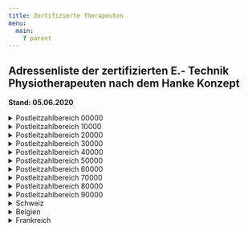 ```yaml
---
title: Zertifizierte Therapeuten
menu:
  main:
    ? parent
---
```

## Adressenliste der zertifizierten E.- Technik Physiotherapeuten nach dem Hanke Konzept

**Stand: 05.06.2020** 

<details><summary>Postleitzahlbereich 00000</summary>

* Kerstin Lunze Praxis für Physiotherapie Gerichtstraße 5 01069 Dresden
* Konstanze Fleischer Praxis für Physiotherapie Emil- Üeberall-Str. 14  01159 Dresden
* Heike Simoneit Schillerstr. 38 01454 Radeberg
* Ina Vollborth Praxis für Physiotherapie Herbstsonne Somsdorferstr. 1a  01705 Freital
* Antje Hälbig Klinik Bavaria An der Wolfsschlucht 1-2 01731 Kreischa
* Petra Kuhn Praxis für Physiotherapie Welke-Kirsten u. Schmidt 01900 Großröhrsdorf
* Anette Klausch Ströbitzer Haupstr.14 03046 Cottbus
* Nicole Rödel Am Hirtenhaus 6 04159 Leipzig
* Antje Otto Harnackstr. 7 04317 Leipzig
* Ines Rothe Hohlbeinstr. 75 04429 Leipzig
* Gundula Striedinger Praxis für Physiotherapie Ringstraße 8 04668 Dürrweitzschen
* Kerstin Girbig Praxis für Physiotherapie Döbelner Straße 9-11 04746 Hartha
* Nicole Plock VITALIS Kylische Str. 31 06526 Sangerhausen
* Manja Schmidt VITALIS Kylische Str. 31 06526 Sangerhausen
* Uwe Müller Median Klinik Am Kießling 1 07356 Lobenstein
* Birgit Herzog Praxis für Physiotherapie Plauensche Straße 73 07545 Gera
* Karin Schnee Praxis für Physiotherapie Plauensche Straße 73 07545 Gera
* Jana Burghardt Moritz-Klinik Hermann-Sachse-Straße 46 07639 Bad Klosterlausnitz
* Dirk Hesse Praxis Physikalische Therapie Uwe Hübner Stauffenbergstraße 16 07746 Jena
* Katrin Meinhold Zur Försterei 2 08262 Jägersgrün
* Yvonne Hentschel Praxis für Physiotherapie A. Schädlich 08304 Schönheide
* Katja Köka Wormser Straße 17 09126 Chemnitz
* Teresa Ftitzsching Admedia GmbH Bayreuther Str. 12 09130 Chemnitz
* Ingrid Küttner Praxis für Physiotherapie Siedlung 3 09603 Großschirma 

</details>

<details><summary>Postleitzahlbereich 10000</summary>

* Beate Börner Stromstr. 10 10555 Berlin
* Nicole Mathew Mareschstr. 6 12055 Berlin
* Annette Göhrum Machonstraße 29 12105 Berlin
* Barbara Neuwald Hobrechtstr. 17 12047 Berlin
* Marlies Schleicher Rubensstr. 86 12157 Berlin
* Fransziska Engst Physio- Ergo GmbH Helle Mitte 12629 Berlin
* Barbara Stein Müllerstr. 20 a 13353 Berlin
* Miriam Goldschmidt Ev Geriatriezentrum Reinickendorfer Str. 61 13347 Berlin
* Barbara Maiwald Wachsmuthstr. 22 13467 Berlin
* Sabine Ziemann Schlieperstr. 5 13507 Berlin
* Kriemhild Thorbahn Ernst Str. 29 13509 Berlin
* Marion Rehfeld Prinz-Handjery-Str. 4 14167 Berlin
* Martina Lüninghake, PT in  Berlin 0177/5059404
* Sebastian Willems 14482 Potsdam
* Claudia Alt Chausseestr. 8 14542 Geltow
* Stefanie Miething Fachklinik Hohenstücken Brahmstr. 38 14772 Brandenburg
* Heike Ringte Fachklinik Hohenstücken Brahmstr. 38 14772 Brandenburg
* Kathrin Gottschalk Rapsacker 28 18211 Bagershagen
* Petra Gleuel Ambulantes Rehazentrum Am Grünen Tal 22 19063 Schwerin
* Nadine Stüwe Helios Kliniken Wismarsche- Str. 397 19049 Schwerin
* Heiko Nachtigall Klinik Leezen Wittgensteiner Platz 1 19067 Leezen (bei Schwerin)
* Dagmar Krumm Neurologische Frühreha Wittgensteiner Platz 1 19067 Leezen

</details>

<details><summary>Postleitzahlbereich 20000</summary>

* Ann-Kristin Reutershan Stadthausbrücke 1 20089 Hamburg
* Silke Berghausen Meridianstr. 6 20535 Hamburg
* Doris Euen Asklepios Klinik St. Georg  Lohmühlenstr. 20535 Hamburg
* Helge Sundermeyer Waldklinik Jestburg Klecker Waldweg 145 21266 Jesteburg/Nordheide
* Kirsten Lambert Brüsseler Str. 1 21423 Winsen/Luhe
* Susanne von Borstel Meiendorfer Weg 57 22145 Hamburg
* Melanie Geyer Heliosklinik Johanes Ritter  Str. 100 21502 Geesthacht
* Ute Illner Oldesloerstr.2 22964 Steinberg 2
* Jutta Kraemer Stadthausbrücke 1-3 20355 Hamburg
* Susanne Vellmer Sieker Landstr. 176 22927 Großhansdorf
* Antje Betz Physioteam Gertigstraße, Gertigstraße 48, 22303 Hamburg
* Maja Grotjan Gloxinstr. 22 23554 Lübeck
* Peter Bock Morkerke 10 23564 Lübeck
* Renate Dürr Dornkampstr. 6 23669 Timmendorfer Strand
* Dorothea Lehner Voßberg 23 23714 Malente-Malkwitz
* Thomas Pahnke Dieckseepromenade 9-11 23714 Malente-Gremsmühlen
* Jörg Bals Kirchhofsallee 1 23730 Neustadt i. Holstein
* Christian Wustlich Neurolgisches Zentrum Bad Segeberg Hamdorferweg 5b 23795 Bad Segeberg
* Anke Steinmann Hamdorfer Weg 5b 23795 Bad Segeberg
* Volkmar Altschuh Bornischen 9 23795 Bad Segeberg
* Anne Klattenhof Brunswiker Straße 59 PT-Praxis Bartsch und Benk 24103 Kiel
* Imke Baltzer Praxis für Physiotherapie Baltzer-Gerdes Spreeallee 49 24111 Kiel
* Frank Simmat PT Praxis und Naturheilverfahren Sophienblatt 46 24114 Kiel
* Britta Göpel Söhren 2 24226 Mönkeberg
* Randi Mahn Gut Büchenau 3 a 24354 Rieseby
* Ira Huesmann Eckernförder Str. 16 24398 Karby
* Mirke Freier Rheumaklinik 24576 Bad Bramstedt
* Malte Thiessen Am Glockenturm 4 24784 Westerrönfeld
* Corinna Hübner Posthofstr. 11a 24321 Lütjenburg
* Britta Gebhardt Therapiezentrum Damp 24351 Damp
* Christa Körner Ehlerskoppel 12 24366 Loose
* Dörte Stach Bahnhofstr. 26 24392 Süderbrarup
* Anja Sager Holstenstr. 11 24534 Neumünster
* Torsten Hinrichs Johann- Hinrich- Fehrs-Str. 34 24623 Großenaspe
* Melanie Maszar Ambulantes Therapiezentrum Klaas Adolfstraße 1 24768 Rendsburg
* Susanne Feldhoff Nissengang 9 24850 Schuby
* Melanie Mumm Hersbarg 3 24861 Bergenhusen
* Simone Beck Schiffbrücke 58 24939 Flensburg
* Edda Landt-Hayen Falkenberg 29b 24939 Flensburg
* Hazel Hawes Toosbüystr. 31 24937 Flensburg
* Thomas Mehlert Neustadt 52 24939 Flensburg
* Iris Alber Helenen Allee 9 24937 Flensburg
* Dagmar Geburzky Eibenweg 35 24937 Flensburg
* Susanne Kleiner Dorotheenstr. 35 24939 Flensburg
* Claudia Klug Knappen Str. 6 24939 Flensburg
* Barbara Wienholt Christinenstr. 11 24937 Flensburg
* Bettina Stelzer Oderstieg 7 24943 Flensburg
* Angela Wagemans Bremer Platz 3 24943 Flensburg
* Birgit Mahlke Fruerlunder Str. 72 24943 Flensburg
* Carsten Bethge Stralsunder Str. 6 24944 Flensburg
* Lioba Dauck Westerkoppel 8 24944 Flensburg
* Maren Kayser Fruerlundhof 12 24943 Flensburg
* Antje Steffens Slukefterweg 17c 24955 Harrislee
* Dietmar Kleist Dorfstr. 5c 24969 Großenwiehe
* Sylvia Gefke Gintoft 41 24972 Steinbergkirche
* Frauke Blum Hauptstraße 12 24975 Hürup
* Angelika Burghardt-Gertis Bi de Eck 2 24983 Handewitt
* Heike Franz-Matthiesen Siedlungsstr. 3b 24983 Handewitt
* Silke Engel Westerreihe 2a 24988 Barderup
* Michael Noffke Müllenhofweg 1 25709 Marne
* Thorsten Herrman Therapiezentrum Eschmarschstr. 50-52 25746 Heide/Holstein
* Sönke Boock Goethestr.5 25813 Husum
* Tjitse Tigchelaar PT Praxis Gerloff Westerkampweg 21 25813 Husum
* Sybille Wulf Teichweg 29 25337 Elmshorn
* Johannes Hartwigsen Kleiseerkoog/Moordeich 25899 Galmsbüll
* Andrea Miska Ratsherr-Schulze-Str. 15 26122 Oldenburg
* Astrid Clute-Simon Widukindstr.1 26121 Oldenburg
* Sabine Burmann Therapie-Zentrum  Staulinie 18 26122 Oldenburg
* Heike Karte Bahnhofstr. 6 26160 Bad Zwischenahn
* Silke Klarmann Am Hogen Hagen 26160 Bad Zwischenahn
* Nicole Breyer Zum Burggarten6 26169 Friesoythe
* Henning Reinders Praxis Oberbült 7 26340 Zetel
* Danuta Meinhardt Praxis: Wittmunderstr.27 26639 Wiesmoor
* Gabriele Becker Bismarckstr.1 26670 Uplengen-Remels
* Margit Rymbakowski Rosenstr. 26 26676 Barßel
* Bernd Christiansen Amselstr. 13 26689 Augustfehn
* Gudrun Rupel Sonnenblumenstr. 7 26725 Emden
* Malaika Diekhoff Praxis Claus/Sterenberg/Papenburg 26810 Westoverledingen
* Britta Petat Splitting Links 132 26871 Pappenburg
* Angelika Szrama Oststr. 232 26892 Dörpen
* Karin Klatte Eichenstr. 12 26897 Esterwegen
* Jutta Bartels Auf der Loge 4 27305 Bruchhausen- Vilsen
* Sabine Krüll Schulstr. 33 27386 Hemslingen/Söhlingen
* Petra Piotraschke PT Praxis 27624 Bad Bederkesa
* Elfie Ganzkow Hohenfelderstraße 12 27711 Osterholz-Schambeck
* Sabine Latz Industriestr. 29 27809 Lemwerder
* Ditte Gerhardt Hildesheimer Str. 2a 28205 Bremen
* Bettina Goldbach Nienburgerstr. 1 28205 Bremen
* Ulrike Schmitz Prangen Str. 38 28203 Bremen
* Sandra Franz Schubertstr, 30 28209 Bremen
* Thomas Eckhoff Kasseler Str. 47 28215 Bremen
* Sven Milz Richthofenstr. 3 28759 Bremen
* Stephanie Rasch PT Praxis Schönemau Jtagstr. 1 29221 Celle
* Adelheid Ganzer Praxis Hoyos Tim- Willem- Weg 29320 Hermannsburg
* Heike Struthoff Bahnhofstr.2 29579 Emmendorf
* Birgit Behrendt Lyraweg 34 29549 Bad Bevensen
* Diana Klinik Dahlenburger Straße 29549 Bad Bevensen
* Brigitte Meister Dahlenburger Straße 29549 Bad Bevensen
* Peter Klatte Dahlenburger Straße 29549 Bad Bevensen
* Sigrid Bhaltavai Dahlenburger Straße 29549 Bad Bevensen
* Walter Kerner Am Forstgarten 6 29549 Bad Bevensen
* Elisabeth Breme Salamanderweg 25 29574 Ebstdorf
* Martina Schmied Koppelweg 5 29591 Römstedt
* Cordula Kopf Meßhausen 5 29614 Soltau 

</details>
<details><summary>Postleitzahlbereich 30000</summary>

* Lucie Schumacher Im Mailand 14 30082 Garbsen
* Barbara Stalp Waldstr. 13 30163 Hannover
* Stephanie Lucke Holscherstr. 13 30161 Hannover
* Dirk Riemenschneider Sallstr. 90 30171 Hannover
* Astrid Hohenhaus Grethe-Jürgens-Str. 56 30177 Hannover
* Siglinde Rogge Hermenweg 8a 30419 Hannover
* Sandra Zerm Vanelmannstr. 5 30453 Hannover
* Andrea Zager Menzelstr. 81 30459 Hannover
* Sabine Köhler Lessingstr. 11 30457 Hannover
* Kerstin Kramer Wettberger Edelhof 3 30457 Hannover
* Alfred Katzer Wunstorfer Str. 57 30453 Hannover
* Michael Holtz Donaustr. 28 30519 Hannover
* Sigrid Reininghaus Wedekindweg 1 30823 Garbsen
* Anju Heine Alte Rathausstr. 15 30880 Laatzen
* Birgit Mahlmann Im Langen Feld 3 30880 Laatzen
* Wiebke Dreyer Otto-Backhaus-Str. 5 30890 Barsinghausen
* Jana Gänsslein Westerfeldstr. 2 30890 Barsinghausen
* Gabriela Czornik Sonnenweg 14 30900 Wedemark
* Martina Oldhafer Leddinring 14 30916 Isernhagen
* Anita Bühre Lindenweg 21 30966 Arnum
* Ingrid Ulrich Fachpraxis für Krankengymnastik Jeinser Str. 6  30982 Pattensen
* Solveig Apel Neue Straße 5 31039 Rheden
* Kerstin Wolten Karl-Krösche-Str. 11 31061 Alfeld
* Nico van Dort Winzenburger Str. 6 31061 Alfeld/Leine
* Susann Willig Herrendienstanger 3 31073 Grünenplan
* Andreas Weigelt Ringstr. 12 31091 Coppengrave
* Maria Jendrassek Treibestr. 9 31134 Hildesheim
* Katja Löhner Sedanstr. 25 31134 Hildesheim
* Barbara Lazarek Amalie-Sieveking-Str. 31 31141 Hildesheim
* Brigitte Henke PT Praxis Binderstr. 16 31141 Hildesheim
* Hans-Christian Wittneben Im Sacke 4 31157 Sarstedt
* Stephanie Leder Feldstr. 27 31157 Sarstedt
* Dorothee Hagen Marktstr. 44 31162 Bad Salzdetfurth
* Esther Noe Ahornallee 9 31162 Bad Salzdetfurth
* Nicole Adolf Friedrich-Freitag-Str. 5 31167 Bockenem
* Katja Loll Hinter der Schmiede 3 31188 Holle/Soltau
* Michaela Wennemuth-Kratzenstein Nikolausstr. 4 31199 Diekholzen
* Stefanie Bachmann Hermann-Löns-Straße 15 31199 Diekholzen
* André Vergne Iltener Str. 49 31275 Lehrte
* Bianca Schoppe Ahltener Str. 20 31275 Lehrte
* Martin Bartsch Kleine Geest 3-5 31592 Stolzenau
* Heike Sandmann Moorblick 6 31600 Uchte
* Volker Seebach Probsthägerstr. 38 31655 Stadthagen
* Michael Vittoria Goedeckestr. 14 31655 Stadthagen
* Iris Bach Herminenstr. 15a 31675 Bückeburg
* Jörg Meinze Am Hilgenhof 2 31675 Bückeburg
* Helga Meinze Am Hilgenhof 2 31675 Bückeburg
* Christel Anyig Am Bodenwinkel 5 31675 Bückeburg
* Thilo Grimpe Piepenbreite 56 31683 Obernkirchen
* Corinna Kloß Rauher Kamp 28 31691 Helpsen
* Sabine Malinowski-Born Bahnhofstr. 32 31698 Lindhorst
* Ute Buurman Kirchstr. 5 31699 Beckedorf
* Gaby Hupfeld Pulverstr.4 31675 Bückeburg
* Sarah Göhre An der Schölbeeke 22 31675 Bückeburg
* Kathrin Sallermann Bornbrink 7 31675 Bückeburg
* Andre Sperlich Bückeberg- Klinik 31707 Bad Eilsen
* Hans-Georg Horn Neumühlener Str. 32 31708 Ahnsen
* Ronald Stärke Saenkamp 8 31712 Niedernwöhren
* Christa Vieth Steinbrink 1,  31711 Luhden
* Ute Holstein Rosenthaler Str. 24,  31737 Rinteln/Schaumburg
* Birgit Meyer Heinrich-Dohm-Str. 5,  31737 Rinteln
* Lars Molthahn, Am Steinanger 2, 31737 Rinteln
* Petra Ordelheide-Süllwold Detmolder Str. 30 31737 Rinteln
* Elke Immohr Otto-Jordan-Weg 2 31737 Rinteln
* Viola Breiholdt Am Werder 1b 31737 Rinteln
* Katrin Bormann Emmernstr. 13 31785 Rinteln
* Dagmar Böhm-Griese Chamissostr. 36 31785 Hameln
* Bettina Oltmanns Reimerdeskamp 69a 31787 Hameln
* Bettina Gudd Bismarckstr. 12 31812 Bad Pyrmont
* Kristina Lorenzen Mühlenstr. 18b 31812 Bad Pyrmont
* Michael Hoehns Zum Oberen Felde 6 31832 Springe
* Simona Herbrechtsmeier Gärtnerweg 52 31840 Hessisch Oldendorf
* Silvia Amtsberg Stettiner Weg 3 31840 Hessisch Oldendorf
* Dorothee Braess Koppelweg 8 31840 Hessisch Oldendorf
* Rita Kaiser Am Knappenberge 15 31848 Bad Münder
* Simone-Nicole Kannowsky Rodewinkel 18 31848 Bad Münder
* Nicole Manzke Köhlerstr. 16 31848 Bad Münder
* Sabine Fenske An der Mittelbreite 14 31860 Emmerthal
* Ingrid Hasenbruch Bahnhofstr. 8 31863 Coppenbrügge
* Christina Wegmann Rodenberger Str. 28 31867 Lauenau
* Margit Tölke Diebrocker Str. 13 32051 Herford
* Inge Baric’ Schötmrsche Straße 8a 32107 Bad Salzuflen
* Inge Eisermann-Schmidtke Schloßstr. 18 32108 Bad Salzuflen
* Michael Geick Schloßstr. 18 32108 Bad Salzuflen
* Eva Dettmeyer Rotkehlchenweg 8c 32108 Bad Salzuflen
* Monika Kania Bünderstr. 15 32130 Enger
* Cornelia Bussmann Holserstr. 60 32257 Bünde
* Thorsten Nobbe Blankener Str. 30 32257 Bünde
* Kerstin Strukmeier Langenkamp 28 32257 Bünde
* Bianka Schwarze ostlandstr.1 32369 Rahden
* Jenny Rink Hülsenbuschweg 6 32312 Lübbecke
* Ulrich Koch Sonnenwinkel 12 32361 Preuß. Oldendorf
* Gabriele Grote Wehe 198 32369 Rahden
* Michele Ramroth Prangenort 105 32423 Minden
* Eveline Anter Soodstr. 1 32423 Minden
* Andrea Becker Vorm Berge 40 32429 Minden
* Katja Domin Praxis Porta Lannerstr. 2 32457 Porta Westfalica
* Marlies Seele Stehbrink 33 32469 Petershagen
* Britta Gebhhardt Birkenweg 7 32584 Löhne
* Marion Althoff Werster Str. 181 32549 Bad Oeynhausen
* Peter Block Schützenstr. 50 32545 Bad Oeynhausen
* Klinik am Rosengarten KG-Abteilung 32547 Bad Oeynhausen
* Anja Reinkung KG-Abteilung 32547 Bad Oeynhausen
* Christa Bose Turmstr. 40 32547 Bad Oeynhausen
* Birgit Schulze Bergstr. 24 32547 Bad Oeynhausen
* Elsa Schwarz Fichtestr. 12 32547 Bad Oeynhausen
* Susanne Rieß Lortzingstr. 23 32547 Bad Oeynhausen
* Jaana Lenger Bäckerstr. 3 32602 Vlotho
* Heinz-Wilhelm Biermann Amtsweg 10 32609 Hüllhorst
* Anja Tödtmann Ginsterweg 4 32609 Hüllhorst
* Sabine Eikemper Mindener Str. 6 32602 Vlotho
* Brgitte Körnig Ölbrinkstr. 4 32602 Vlotho
* Sabine Buchholz Schuhmannstr. 11 32657 Lemgo
* Elke Schnitger Dieselstr. 17 32657 Lemgo
* Clivia Uthe Hauptstr. 19 32694 Dörentrup
* Elke Kullak Schubertstr. 1 32699 Extertal/Bösingfeld
* Iris Böger Schorenstr. 25 32756 Detmold
* Reinhild Witt Marienstr. 54 32756 Detmold
* Astrid Hamann Bremker Str. 2a 32758 Detmold
* Irene Harder Lesingstr. 21 32825 Blomberg
* Jana Franke Zur Schmiede 46b 33098 Paderborn
* Elmar Hunke Thienhauser Weg 37 33100 Paderborn
* Claudia Gogrefe An der Kapelle 41 33104 Paderborn
* Bianca Nolte Flottmeierstr. 7 33161 Hövelhof
* Anja Speckenheuer Mittelstr. 3 33181 Wünnenberg
* Thomas Niehoff Jahnstr. 9 33189 Schlangen
* Fridolin Wuchinger Berliner Str. 10-14 33442 Herzebrock
* Susan Bretschneider Threbenstr. 8 33602 Bielefeld
* Andreas Wölffing Donauschwabenstr. 98 33609 Bielefeld
* Ulrich John Berliner Str. 16 33647 Bielefeld
* Aliya Szymanska Berliner Str. 16 33647 Bielefeld
* Claudia Schulte Siekkamp 47 33659 Bielefeld
* Markus Kraus- Erdl Interdiziplinäres Zentrum 33790 Halle/Westfalen
* Michaela Becker Am Hanewinkel 18 Herzenbrock Clarenholz
* Birgit Walkenhorst Bergstr. 7 33824 Werther
* Petra Böversen Wellenstraße 11 33829 Borgholzhausen
* Petra Methe Kasseler Str. 59 34266 Niestetal
* Felix Ritter An der langen Wiese 34298 Eschenstruth
* Christian Mittnacht Bahnhofstr.4 34369 Hofgeißmar
* Kurt Matthes Bahnhofstr. 9 34323 Malsfeld-Beiseförth
* Frank Bender Jahnstr. 1 34431 Marsberg
* Norbert Petrick Wicker- Klinik Fürst-Friedrich-Str. 2-4 34537 Bad Wildungen
* Henk Netjes Am Hochzeitshaus 5 34560 Fritzlar
* Andreas Tiedemann Friedrich-Naumann-Str. 1 35037 Marburg
* Christian Berrichon Reha Fit Am Krekel 35037 Marburg
* Thomas Peichl Reha Fit Am Krekel 35037 Marburg
* Reiner Baum Reha Fit Am Krekel 35037 Marburg
* Uwe Happel Reha Fit Am Krekel 35037 Marburg
* Gudrun Lange(Huber) Am Schubstein 25 35091 Cölbe
* Christoph Bonitz Wehrdaer Str. 120 35041 Marburg
* Antje Winkler Salegrund 14 35041 Marburg
* Gudrun Lange(Huber) Am Schubstein 25 35091 Cölbe
* Matthias Bernhardt Hochstr. 2 35232 Dautphetal
* Kristin Hergenröther PT Praxis Ingeborg Menge Bahnhofstr. 7 35325 Mücke- Merlau
* Samuel Müller PT Praxis Glasmann und Müller Wilhelmstr. 23 35440 Linden
* Ingrid Glasmann PT Praxis Glasmann und Müller Wilhelmstr. 23 35440 Linden
* Justina Moser PT Praxis Glasmann und Müller Wilhelmstr. 23 35440 Linden Tel. 06403/63123
* Monika Hummel Ostpreußenstr. 21 35633 Lahnau
* Roswitha krämer Birkenweg 07 36151 Burghaun
* Christine Wolf Am Eichberg23 36341 Lauterbach
* Petra Burkart PT Praxis K. Lips Zum Thermalbad 136358 Herbstein
* Franziska Slotta PT Praxis Gass Schloßstr. 10 36381 Schlüchtern
* Kertin Gass PT Praxis Gass Schloßstr. 10 36381 Schlüchtern
* Martin Weider Zur Signaltanne 1 36041 Fulda
* Ivon Kirschmann Klinikum Fulda gAG Pacelliallee 4 36043 Fulda
* Brigitte Scherf Bergwinkelweg 14 36381 Schlüchtern
* Ursula Keber Praxis f. Physiotherapie Weitzelstr. 11 36381 Schlüchtern
* Alexandra Bug PT Praxis Kerstin Gass 36381 Schlüchtern
* Christian Rüger Sportplatzstr. 1 36452 Zella/Rhön
* Kerstin Grunwald Stegemühlenweg 55 37083 Göttingen
* Nina-Catherin Gunkel Reitstallstr.7 37073 Göttingen
* Verena Schenke Am Steinmeche 4 37115 Duderstadt
* Ingrid Köster Wieterfeld 14 37154 Northeim
* Alexandra Rakowski Wilhelmstr. 8a 37154 Northeim
* Anja Goldmann Weserstr. 5 37194 Bodenfelde
* Jörg Limmeroth Am Ziegelrain 11 37214 Witzenhausen
* Tanja Weisbeck Orthopädische Klinik 37235 Hessisch Lichtenau
* Tanja Wagner Orthopädische Klinik 37235 Hessisch Lichtenau
* Holger Puhane Orthopädische Klinik 37235 Hessisch Lichtenau
* Katja Schuchard Orthopädische Klinik 37235 Hessisch Lichtenau
* Regine Reichstein PT- Schule Orthopädische Klinik 37235 Hessisch Lichtenau
* Andrea Semmler Werra Klinik der BfA Berliner Str. 3 37242 Bad Soden- Allendorf
* Barbara Flucke Kefferhäuserstr. 22 37351 Dingelstadt
* Gerhild Masanek Hellhofstr. 7 37520 Osterode/Harz
* Katrin Hallbauer PT Praxis G. Masanek Hoelemannpromenade 9 37529 Osterode/Harz
* Christian Appel Praxis Appel Ostertor 2a 37574 Einbeck
* Silvio Hullmeine  Neue Krug 10 37589 Düderode
* Rita Vratislavsky Bismarckstr. 10 37603 Holzminden
* Silvia Prothmann Steinacker 30 37603 Holzminden
* Martina Scharper-Hörning Kellbergstr. 77 37627 Stadtoldendorf
* Angelika Hoffmann Praxis A. Hoffmann Schillerstr. 10 37632 Escherhausen
* Sandra Guske-Wrede Sonnenbreite 5 37688 Beverungen
* Christina Weiß Echternstraße 40 38100 Braunschweig
* Christian Ebeling Therapie und Therme Fallersleber-Tor-Wall 21-22 38100 Braunschweig
* Grit Eppers Fasanenstr. 46 38102 Braunschweig
* Michaela Peters Praxis am Löwenwall Löwenwall 10 38100 Braunschweig
* Alexandra Kalliardos PT Praxis R. Janko- Kallirdos Franz-Liszt-Str. 17 38106 Braunschweig
* Karsten Bischoff Grubenweg 4 38112 Braunschweig
* Svantje Hille Petristraße 11 38118 Braunschweig
* Stefanie Fay KG Praxis Wollenweber Turmstr. 1c 38124 Braunschweig
* Brigitte Haack  Städtisches Klinikum 38124 Braunschweig
* Marisa Bergmann Fischhausenweg 6 38124 Braunschweig
* Melanie Kaatz Kanzleistraße 6 38229 Salzgitter
* Andreas Hahn Elisabethstraße 9 38259 Salzgitter
* Rita Dietrich Mathildenweg 6 38268 Lengede
* Melanie Riemann(Kühl) PT Praxis am Stadtpark Roonstr.7 38102 Braunschweig
* Daniel Riemann PT Praxis am Stadtpark Roonstr.7 38102 Braunschweig
* Silvia Raspe Praxis für Körpertherapie Husarenstr. 16 38104 Braunschweig
* Melanie von Parzottka PT Praxis Wollenweber Turmstr. 1c 38122 Braunschweig
* Bernhard Walsdorff, ,Praxis Walsdorff&Partner,Rüningerweg 34, 36124 Braunschweig
* Alexa Köppen Gemeindestraße 12 38126 Braunschweig
* Renate Steinert-Kreisel Kalkbruch 3 38229 Salzgitter
* Ulrike Engelstädter Gesundheitszentrum Balance Marie-Crurie-Str. 3 38268 Lengede-Broistedt
* Melanie von Parzottka Lipinski Gesundheitszentrum Balance Marie-Cruie-Str. 3 38268 Lengede-Broistedt
* Petra Behrendt Krumme Straße 27 38300 Wolfenbüttel
* Sonka Wendenburg Fischerstraße 1 A 38300 Wolfenbüttel
* Petra Behrendt Praxis für Physiotherapie Lindener Str. 15 38300 Wolfenbüttel
* Rene Urban Praxis für PT und Massage Breite Strasse 25 38312 Cramme
* Benjamin Pabst Grüner Platz 26 A 38302 Wolfenbüttel
* Kirsten Labtzke Bernadusring 6 38304 Wolfenbüttel
* Ingo V. Rembitzki Praxis Pfenninger 38304 Wolfenbüttel
* Ralf Trautmann Therapiezentrum Hornburg Knick 3 38325 Hornburg
* Gabriele Koch Gustav-Steinbrecher-Str.19 38350 Helmstedt
* Vera Hoffmann Röntgenstr. 8 38465 Brome
* Katharina Iatridis PT Praxis Andre Bäcker Dannenbüttler Weg 1a 38518 Gifhorn
* Stephan Kukuk Praxis Physikalische Therapie Ringstr. 12 38550 Isenbüttel
* Antje Pabst Schieferweg 8 38640 Goslar
* Regina Weiterer Claustorwall 38 38640 Goslar
* Gabriele Roosmann Oberer Triftweg 31 38640 Goslar
* Holger Siegert  KG Praxis H. Neumann Am alten Salzwerk 3 38667 Bad Harzburg
* Silke Michaelis Herzog Julius Klinik 38667 Bad Harzburg
* Kristin Kund Herzog Julius Klinik 38667 Bad Harzburg
* Dick Egmond Burgstraße 23 38667 Bad Harzburg
* Sylke Hübner Kurhotel Vier Jahrezeiten 38667 Bad Harzburg
* Barbara Fricke Hopfenkamp1 38704 Liebenburg
* Constanze Conrad Asklepios Klinik Schildautal  Karl-Heroldt-Str. 1 38723 Seesen
* Matthias Rennspieß Asklepios Klinik Schildautal Karl-Heroldt-Str. 1 38723 Seesen
* Alexandra Frank Asklepios Klinik Schildautal Karl-Heroldt-Str. 1 38723 Seesen
* Ulrike Dorff Asklepios KLinik Schildautal Karl-Heroldt-Str. 1 38723 Seesen
* Diana Gelhoff Friesenstr.52 39108 Magdeburg
* Manuela Born Mutter- Kind- Kurklinik 39619 Arendsee 

</details>
<details><summary>Postleitzahlbereich 40000</summary>

* Ute Bargfrede Merkurstr. 36a 40223 Düsseldorf
* Susanne Schülke Himmelgeister Str. 56 40225 Düsseldorf
* Manfred Stöhr Oberbilker Allee 182 40227 Düsseldorf
* Carsten Lutze Fr.-v.-Spee Str. 30 40489 Düsseldorf
* Bettina Kopbauer Dopplerweg 11 40591 Düsseldorf
* Michaela Zilger Kölner Landstr. 437 40589 Düsseldorf
* Ulrike Bittner Meliesallee 16 40597 Düsseldorf
* Susanne Kast Ruhrstr. 37 40699 Erkrath
* Nina Marx  Peter-Rosegger-Straße 25 40699 Erkrath
* Brygida Schröder Beethovenstr. 33 40724 Hilden
* Sandra Vollrath PT Praxis K. Freimuth Talstr. 3 40822 Mettmann
* Angelika Löhr Altenkamp 51 40885 Ratingen
* Monique Dorda Otto-Weisstr. 4 41466 Neuss
* Reinhold Kauder 41517 Grevenbroich
* Kurt Klingohr Weihenstr. 12 41748 Viersen
* Alexandra Drauwe, c/0 de Regt Hofaue 91 42103 Wuppertal
* Frank van Buynder Grünstr. 26 42103 Wuppertal
* Ludgera Vornholt Bayreutherstr. 17 42115 Wuppertal
* Doris Bätz Hünefeldstr. 90 42285 Wuppertal
* Hella Mertens Völklinger Str. 8 42285 Wuppertal
* Marina Waesenberg Finkenweg 34 42489 Wülfrath
* Dorothee Chrstern Weissdornweg 25 42489 Wülfrath
* Udo Kielhorn 42489 Wülfrath
* Ulrike Wojahn Bernsaustr. 20a 42553 Velbert
* Susanne Kast Zweibrücker Str. 7 42697 Solingen
* Ursula Stolpmann Goldberger Weg 30 42699 SoE
* Edeltraut Zimmermann Kölnerstr. 110 42897 Remscheid
* Silke Bornefeld Lindenallee 19c 42899 Remscheid
* Cristina Rode PT Praxis Sladek Danuta Wickeder Str. 298 44319 Dortmund
* Ingrid Francsovies Von Kettlerstr. 19 44623 Herne
* Annemarie Többen Sraßburgerstr. 39 44623 Herne
* Dorit Kinscher Praxis Baum Schulte-Siepmann Hauptstraße 215 44649 Herne
* Jutta Korte Almastr. 27 44651 Herne
* Katja u. Willi Buchholz Kurt-Schuhmacher-Platz 11 44787 Bochum
* Andrea Schäfer Am Lakenbruch 54 44793 Bochum
* Silvia Böhlke Kohlenstr. 191 44793 Bochum
* Heike Blackert Josephinenstr. 61 44807 Bochum
* Angelika Kreinz Josefinenstr. 19 44807 Bochum
* Ingrid Runschke Pappelweg 2a 44869 Bochum
* Bernd Höner Höntroper Straße 68 44869 Bochum
* Ingrid Ewers Brunnenstr. 57 45128 Essen
* Simone Diefenbrach Krawehlstr. 25 45130 Essen
* Witold Plich Langenbechstraße 2 45130 Essen
* Nadja Vieregge Hobeisenstr. 35 45147 Essen
* Stefan Selke Rahmannstr. 12 45357 Essen
* Kerstin Meyer Tinkrathstr. 29a 45472 Mühlheim
* Stanislaw Pierschinski Amselstr. 30 45472 Mühlheim
* Ines Lange Erlenweg 73 45481 Mühlheim
* Anja Heisterkamp PT Praxis Urs Pfannenmüller Zur Alten Mühle 56 45481 Mühlheim
* Stephan Chadoys Uhlandstr. 27 45525 Hattingen
* Rudolf van Delden Holschentor 11 45525 Hattingen
* Solveig Nerlich Nordstr. 60 45525 Hattingen
* Heidrun Hartung Gedulderweg 55 45549 Sprockhövel
* Martina Hein Hertenerstr. 59 45657 Recklighausen
* Berit Wessel Pertkesring 25 45549 Sprockhövel
* Martina Pachollek Kölner Str. 52a 45661 Recklinghausen
* Stefanie Mastalerz Hillerfeldmark 3 45659 Recklinghausen
* Thomas Frey 45699 Herten
* Annette Horn Hof Ellinghaus 45701 Herten
* Sabine Figgener Heibeckstr. 3 45711 Datteln
* Susanne Becker Alsenstraße 3 45711 Datteln
* Barbara Möller Lch-Sch-Bach-Straße 3 45711 Datteln
* Andre Dömer Türkenort 9 45711 Datteln
* Hildegard Brandhoff Philippistr. 8 45721 Haltern
* Hurck-Born Karl-Liebknecht-Str. 10 45770 Marl
* Kavus Ameri 45879 Gelsenkirchen
* Matthias Bliesenbach 45883 Gelsenkirchen
* Gabriele Falkowski 45891 Gelsenkirchen
* Rainer Riedel Olhofstraße 2 45894 Gelsenkirchen
* Jutta Patz Horsterstr. 336 45899 Gelsenkirchen
* Marcel Wehr Straßburgerstraße 100 46045 Oberhausen
* Claudia Dickmann Rechenacker 49 46049 Oberhausen
* Christoph Sachs Holunderstr. 9 45770 Marl
* Erik van Hoorde Osterfelder Str. 9 46236 Bottrop
* Uta Wallenfang Max-Schwarze-Weg 20a 46236 Bottrop
* Manuela Simon Richard-Wagner-Str. 43 46236 Bottrop
* Mirko Müller KG Praxis Hauptstr. 5 46244 Bottrop-Kirchhhellen
* Marina Zipper Falkenstraße 45 46282 Dorsten
* Andreas Keunen Windmühlenweg 2 46446 Emmerich
* Dorothee Krämer Wardterholzweg 5 46509 Xanten
* Irmtraud Voigt Ernastr. 13 46537 Dinslaken
* Sandra Menzel Lakumerstr. 4 47137 Duisburg
* Sabine Schneider Ziethenstr. 33 47169 Duisburg
* Kirsten Seidat Zellerstr. 6 47259 Duisburg
* Gabriele Blum Emil-Nolde-Str. 15c 47447 Moers
* Gerd Bernhardt Praxis für Physiotherapie Nierbenbergerstr. 192 47475 Kamp- Lintfort
* Uta Pelshenke Kastanienallee 9 48165 Münster
* Willi Fugmann Vinzenweg 4 48147 Münster
* Corinna Heppel Schmeddingstr. 107 48149 Münster
* Ulrike Meyer Bernhardstr. 1 48153 Münster
* Annegret Müller Birkenweg 59 48155 Münster
* Anja Künzel Mondstr. 148 48155 Münster
* Anke Obst Stadtlohnweg 33, Apmt. 6 48161 Münster
* Claudia Erdmann Tilsiter Str. 2 48163 Münster
* Marion Freudenreich Geistkamp 10 48165
* Uta Pelshenke Kastanienallee 9 48165 Münster
* Silke Goebeler Hansering 39 48231 Warendorf
* Kirsten Brox Balkeweg 5 48249 Dülmen
* Cordula Vennekamp Riekestr. 10 48268 Greven
* Nicole Frenking Sandhügel 25 48282 Emsdetten
* Christa Ruhmöller Wannemacherstr. 2a 48282 Emsdetten
* Volker Tibbe Am Bode 5 48455 Bad Bentheim
* Beate Pälmke Nordstr. 18 48324 Sendenhorst
* Karsten Gemmeker Richterskamp 38 48527 Nordhorn
* Jesco Schiebener Coesfelder Hof 1a 48527 Nordhorn
* Anke Cyran Altenberger Str. 212 48565 Steinfurt
* Petra Heijnk Mozartstr. 7 48683 Ahaus-Alstätte
* Rita Kröger Grenzweg 9 49751 Spahnharrenstätte
* Barbara Temme Elchbogen 17a 44892 Bochum Langendreen
* Thomas Sprenkel 48147 Münster
* Karin Lütge Zutelgte Geriatrische Klinik Maria Frieden Am Krankenhaus 1 48291 Telgte
* Klaus Debus Katharinstr. 65/67 49078 Osnabrück
* Nadja Cermak Limberger Str. 5A 49080 Osnabrück
* Wolfgang Husack Am Vogelsang 24 49088 Osnabrück
* Sandra Gruson Lindenstr. 12 49088 Osnabrück
* Anita Nitters Ahornweg7 49214 Bad Rothenfelde
* Ingrid Hilgemann Remsederstraße 49196 Bad Laer
* Henning Dreier Druckemühlenstr. 5 49328 Melle
* Ute Jürgens Langestr. 32 49377 Langförden
* Nadine Dünnemann Deckau 15 49457 Drebber
* Andrea Große-Sundrup Köllbachweg 6 49497 Mettingen
* Ingrid Nößler Am Zollhaus 31 49509 Recke
* Jeanette Ludwig Goethestr. 25 49549 Ladbergen
* Petra Bettler Münsterweg 39 49549 Ladbergen
* Anja Manecke Wallen-Lienen 15 49545 Tecklenburg
* Tina Jerxsen Am Markt 12 49565 Bramsche
* Stefanie Kortekamp Leuschnerstr.9 49565 Bramsche
* Nicole Hinners Unnern Esk 12 49632 Essen/Addrup
* Katrin Burke Poststr3 49757 Werlte
* Silvia Bruns Ludgeristr. 6a 49716 Meppen
* Gabriele Hanses Robert-Koch-Ring 65 49716 Meppen
* Dorothee Rapien Birkenstr. 3 49740 Haselünne-Elbern
* Helga Bahlmann Zum galgenberg 6 49751 Sögel
* Doris Lindemann Georgstr. 28 49744 Geeste
* Annette Barlage-Eikens Mittelstr. 15 49770 Dohren
* Barbara Pawelzyk Breslauer Str. 12 49770 Herzlake 

</details>
<details><summary>Postleitzahlbereich 50000</summary>

* Oda Ohnesorge Ahornstr. 6 50169 Kerpen
* Anke Hering Im Flachsgarten 13 50226 Frechen-Hücheln
* Bernd Spohr Liethenstr. 30 50259 Pulheim
* Elisabeth Mager Kaiser-Otto-Str. 3 50259 Pulheim/Brauweiler
* Arnd Lohmann Bonner Str. 48 50374 Erftstadt-Lechenich
* Günter Gerards Eichendorffstr.1 50321 Brühl
* Ulrike Hammelbeck Gabelsbergerstr. 31 50674 Köln
* Carola Vesper Salierring 33 50677 Köln
* Carsten Leß, Das Zentrum, Vogelsangerstr. 78, 50823 Köln
* Anna Czajka Nonniweg 20 50825 Köln
* Brigitte Knörle Hospeltstr. 11 50825 Köln
* Bernd Spohr Praxis für PT Venloerstrasse 431 50825 Köln
* Marietta Müller Jüssenstr. 31 50827 Köln
* Jaleh Esteghamat Ostlandstr. 47 50858 Köln
* Ruth Langenkamp Wiener Weg 3b 50858 Köln
* Orthopädische Uniklinik Köln Josef-Stelzmann-Str. 9 50931Köln
* Katja Georg Gleuler Str. 161 50931 Köln
* Olivia Menzel Daunerstr.4 50937 Köln
* S. Schneider-Alken Regentenstr. 31 51063 Köln
* Antje Hingst Barbara Str. 57 51147 Köln
* Klaus Gaugel Krankenhaus Porz am Rhein Urbacher Weg 19 51149 Köln
* Mandy Maybauer Zehntenweg 7b 51381 Leverkusen
* Beate Kerst PT Praxis Spriewald 51469 Bergisch Gladbach
* Jessica Raulf PT Praxis Kinzel und Klein Hauptstr. 47 51789 Lindlar
* Michaela Dahl Hauptsr. 47 PT Praxis Kinzel und Klein 51789 Lindlar
* Karola Leckel St. Augustus Krankenhaus Reukerstr. 45 52355 Düren-Lendersdorf
* Ursula Weber St. Augustus Krankenhaus Reukerstr. 45 52355 Düren-Lendersdorf
* Anja Perse Renkerstraße 45 52355 Düren-Lendersdorf
* Ulla Stolz Renkerstraße 45 52355 Düren-Lendersdorf
* Sigrid Laugwitz Weide 4 51503 Rösrath
* Arnika Naumann Bitzenweg 2b 51588 Nümbrecht
* Silke Soltendieck Erlenhof 2a 51766 Engelskirchen
* Alexandra Stettner Arndtstr. 36 51996 Köln
* Annette Biermann Franzstr.113 52064 Aachen
* Katrin Tessmer In den 20 Morgen 24 52066 Aachen
* Claudia Pütz, Ringstr. 24,  52385 Nideggen
* Petra Behr Hospitalstr. 44 52732 Düren
* Maria Marcinkowska- Densing Universitätsklinikum 53105 Bonn
* Jutta Oppermann Siegmund-Freud-Str.25 53115Bonn
* Anette Döbbeling Venusbergweg 1b 53115 Bonn
* Bernhard Siegmund Von-Gericke-Allee 2 53125 Bonn
* Jutta Oppermann Dechant-Haimbachstraße 13 53177 Bonn
* Andrea Lankers Rheindorferstr. 54 53225 Bonn
* Elisabeth Tyrell Neuer Markt 21 53340 Meckenheim
* Ralf Schönberg Altmühlstr 12 53332Bornheim Kedorf
* Verene Gyske Sebastianuswall8 53474 Ahrweiler
* Bernd Stumpp Königstraße 31 53474 Bad Neuenahr
* Marion Hasenclever Nömmert 2 53819 Neunkirchen
* Britta Schmitz Weesbacher Str 28 53819 Neunkirchen-Seelscheid
* Michael Siegel Pastor-Böhm-Str. 7 53844 Troisdorf
* Sigrid Baller Im Eispfad 50 53919 Weilerswist
* Ruth Best Staatsbad GmbH (Kurmittelhaus) Viktoriaallee 54127 Bad Ems
* Bärbel Schuck Olkstr.12 54349 Trittenheim
* Petra Klinghammer Leopoldstr. 14 54550 Daun
* Elke Kutscheid Leopoldstr. 14 54550 Daun
* Thomas Rinkel Leopoldstr. 14 54550 Daun
* Kai Mengeling Münsterstr. 12 55116 Mainz
* Kerstin Stenzel Mohrholz Praxis L. Schäfer Schillerplatz 22 55116 Mainz
* Caroline Leis Ambulantes Rehazentrum Rizzi Barbarossaring 27 55118 Mainz
* Nicola Liebeck Praxis Rizzi Barbarossaring 40 55118 Mainz
* Beatrice Graff Zentrum für Phys. Therapie Lortzingerstr. 4 55127 Mainz
* Nadja Ploghaus Zentrum für Phys. Therapie Lortzingerstr. 4 55127 Mainz
* Anke Templin Lortzinger Str. 4 BFW Mainz Zentrum f. physik. Therapie 55127 Mainz
* Marga Cupes Bahnhofstr. 48 55218 Ingelheim
* Petra Schaaf PT Praxis Steil Ulmenstr. 6 55286 Wörrstadt
* Beate Völker KG Praxis Ekkert/Heuser Gutenbergstr. 15a 55294 Bodenheim
* Svenja Müller Kreuznacher Diakonie Bösgrunder Weg 8a 55543 Bad Kreuznach
* Elke Töller Kreuznacher Diakonie Bösgrunder Weg 8a 55543 Bad Kreuznach
* Kirsten Meyer Physiotherapie St. Marienwörth Mühlenstr. 39 55543 Bad Kreuznach
* Carmen Schneider Physiotherapie St. Marienwörth Mühlenstr. 39 55543 Bad Kreuznach
* Stefanie Etzkorn Evangelisches Stift St. Martin Sportabt. 56072 Koblenz
* Renate Unser Brüderkrankenhaus St. Josef Kardinal-Krementz-Str. 1-4 56073 Koblenz
* Sonja Günster Katholisches Klinikum Haus St. Josef PT- Abt. 56073 Koblenz
* Irmgard Stick Krankenhaus Marienhof 56073 Koblenz
* Donata Hallbauer Am Leymberg 23 56075 Koblenz
* Manuela Stahl Pfarrer-Kraus-Str. 127 56077 Koblenz
* Marta Stachyra KLinik Lahnhöhe 56112 Lahnstein
* Gudrun Tschersich- Nees Marienkrankenhaus Neuzebachweg 2 56377 Nassau
* Bern Stumpp Friedrich Ebertstr. 56564 Neuwied
* Heidi Ehlen Heinrich-Haus-Engers 56566 Neuwied
* Michael Lingemann Baumrainklinik 57319 Bad Berleburg
* Michaela Schreiber Baumrainklinik 57319 Bad Berleburg
* Sabine Jacob Schloßstr. 40 57334 Bad Laasphe
* Maty Heinrichs Nochen 20 57368 Lennestadt
* Hedwig Schulze Niedersorpe Nr. 2 57392 Schmallenberg
* Ute Heckener Biggestr.43 57462 Olpe
* Cordula Behrens Praxis M. Clemens 57462 Olpe
* Kostas Adamakis Hospitalweg6 57642 Olpe
* Peter Rähles 57462 Olpe
* Julia Hundt Haselweg 1 57462 Olpe
* Marietta Valpertz 57462 Olpe
* Manuele Bieker Olperstraße 1 57489 Drolshagen
* Annette Sprenger  PT Praxis Schäfer 57548 Kirchen
* Kerstin Irmer GKH Herdecke Beckweg 4 58313 Herdecke
* Sabine Dehof GKH Herdecke Beckweg 4 58313 Herdecke
* Karen Rüttershoff Taubenstr. 31 58332 Schwelm
* Beata Grendel Schlachthofstr. 4 58455 Witten
* Mechthild Ludwig Rathausplatz 25 58507 Lüdenscheid
* Gabriele Jajawandhena Rathausplatz 25 58507Lüdenscheid
* Silke Hüning Greifswalder Straße 21 58515 Lüdenscheid
* Nina Linberg Hennigesstraße 19 58640 Iserlohn
* Carsten Weise Feldmarkring 200, 58640 Iserlohn
* Antje Weber Bonekamp 22 58730 Fröndenberg
* Michale Fobbe Paul-Löbe-Str. 47 58730 Fröndenberg
* Kerstin Fecke Stefanstr. 82 59075 Hamm
* Monika Hubiak Hammer Str. 3 59075 Hamm
* Gudrun Werner Oswaldstr. 4 59075 Hamm
* Antje Kindler Richard-Wagner-Str. 5b 59174 Kamen
* Sigrid Lopenbeck Lütgeheide 14 59174 Kamen
* Frauke van Lück Schäferstr. 3 B 59174 Karmen
* Simone Höinghaus Wilhelmstr. 12 59269 Beckum
* Kurt Suchomel Südstraße 19 59269 Beckum
* Detlef Zwoll Südstraße 19 59269 Beckum
* Anne Mönnich Wiesengrund 52 59348 Lüdinghausen
* Doris Klotz Holtweg 9 59394 Nordkirchen
* Susanne Draenkow Obere Husemannstr. 21 59423 Unna
* Anja Witthaus Praxis S. Draenkow-Buhre Obere Husemannstr. 2159423 Unna
* Andrea Berger Händelstr. 19 59423 Unna
* Erich Hagedorn Lisztweg 16 59457 Werl
* Sabine Bopp Lülingsohr 1 59494 Soest
* Els Heller Romeckeweg48 59581Warstein
* Klinik am Lindenplatz Weslarner Straße 59505 Bad Sassendorf
* Astrid Limpinsel Weslarner Straße 59505 Bad Sassendorf
* Maike Fischer Weslarner Straße 59505 Bad Sassendorf
* Hans-Jürgen Ohlmann Weslarner Straße 59505 Bad Sassendorf
* Alexandra Eßbaum Weslarner Straße 59505 Bad Sassendorf
* Klinik am Park Wiesenstraße 59505 Bad Sassendorf
* Roman Rhezak Wiesenstraße 59505 Bad Sassendorf
* Kurmittelhaus Kaiserstr. 14 59505 Bad Sassendorf
* Elisabeth Peters Kaiserstr. 14 59505 Bad Sassendorf
* Karin Dickmann Kaiserstr. 14 59505 Bad Sassendorf
* Karin Seuthe Kaiserstr. 14 59505 Bad Sassendorf
* Orthopädische Reha-Klinik am Hellweg Friedrichstr. 6 59505 BadSassendorf
* Marion Beckord Friedrichstr. 6 59505 Bad Sassendorf
* Silke Drebber Friedrichstr. 6 59505 Bad Sassendorf
* Jutta Möllmann Friedrichstr. 6 59505 Bad Sassendorf
* Andrea Hamann Friedrichstr. 6 59505 Bad Sassendorf
* Christoph Kasprowicz Friedrichstr. 6 59505 Bad Sassendorf
* Marcus Sroka Friedrichstr. 6 59505 Bad Sassendorf
* Bianca Weiser Friedrichstr. 6 59505 Bad Sassendorf
* Galina Andes Klinik am Park Berliner Str. 9 59505 Bad Sassendorf
* Kristiane Strelow Am Roßbach 5 59510 Lippetal
* Thomas Müser Wiedenbrücker Str. 33 59555 Lippstadt
* Claudia König Evang. Krankenhaus Lippstadt Weidenbrücker Str. 33 59555 Lippstadt
* Angelika Backofa Schönfeld Wierwaldstr.32 59581Warstein
* Astrid Mand-Linke Könogstr. 9 59821 Arnsberg
* Friedel Lohmann Settmecke 10 59846 Sundern
* Silke Hengsbach Mühlenstr 2 59909 Bestwig
* Sabine Bette-Landgraf  Brüderkrankenhaus St. Josef 59939 Olsberg/Sauerland
* Iris Bieker Ruhrstraße 3 59955 Wintersberg

</details>
<details><summary>Postleitzahlbereich 60000</summary>

* Uwe Riemann riefit-Physiotherapie WESTEND, Zimmerweg 6, 60325 Frankfurt
* Sigrun Plant BG Unfallklinik Frankfurt Friedberger Landstr. 430 60389 Frankfurt
* Melanie Koch BG Unfallklinik Frankfurt Friedberger Landstr. 480 60389 Frankfurt
* Claudia Schmidt BG Unfallklinik Frankfurt Friedberger Landstr. 480 60389 Frankfurt
* Ute Kottwitz BG Unfallklinik Frankfurt Friedberger Landstr. 480 60389 Frankfurt
* Natascha Heyn BG Unfallklinik Frankfurt Friedberger Landstr. 480 60389 Frankfurt
* Ulrike Kozalla PT Praxis S. Eisbrenner und P.. Dupont Tituscorso 3 A 60439 Frankfurt
* Petra Zimmermann- Jacobi Physiotherapie Eisbrenner u Dupont Tituscorso 2-6 60439 Frankfurt
* Klüppel Dagmar Gartenstr. 2 61194 Niddatal3
* Lothar Neumann Kilianstädterstr.8 61137 Schöneck
* Gisela Sauer Lindenweg 3 61194 Niddatal
* Hartmut Romahn KG Praxis Karlstr. 23 61231 Bad Nauheim
* Birgit Hermann Orthopädische Reha Am Kaiserberg 2 61231 Bad Nauheim
* Hans Dieter Messingschlager  Eichendorfstr.13 61440 Oberursel
* Verena Hornung In den Hohlgärten 22 a 63505 Langenselbold 06184/547264
* Harald Hildebrandt Main Reha Krammig Schleusenstr. 15 63512 Hainburg
* Sabine Rist Hans-Thoma-Str.11 60596 Frankfurt
* Christa Mittwollen PT Praxis Bürgerstr. 10  63075 Offenbach
* Anika Daube (geb. Jung ) Falkensteiner Weg 14 63110 Rodgau 0178 1943820
* Doreen von Ende Main-Reha Rheinstr. 2a 63533 Mainhausen
* Anne Schöppe Main- Reha Rheinstr. 2a 63533 Mainhausen
* Isabella Friedrich Main- Reha Rheinstr. 2a 63533 Mainhausen
* Kerstin Klein Main- Reha Rheinstr. 2a 63533 Mainhausen
* Regina Eiselt Egerer Str.20 63741 Aschaffenburg
* Daniela Sinn Steinheimerstr.33c 63450 Hanau
* Wolfgang Stelzenmüller Hirtengasse 9-11 63263 Neu Isenburg
* Uta Große Ladenstr. 1 63517 Rodenbach
* Marietta Dehm Kapellenweg 10 63571 Gelnhausen
* Beate Fritsch Sudetenstr. 19 63571 Gelnhausen
* Rainer Nickels Herzbachweg 13 63571 Gelnhausen
* Tamara Schmitt Herbachweg 13 63571 Gelnhausen
* Jutta John-Schneider Gartenstr. 25 63571 Gelnhausen
* Pia Wiesner Kreiskrankenhaus Gelnhausen 63571 Gelnhausen
* Edoardo Stevanin Kreiskrankenhaus Gelnhausen 63571 Gelnhausen Tel. 06051/872338
* Sebastian Seipel Zum Warturm 5 63571 Gelnhausen Tel. 06051/888819
* Meike Heyden Freigerichtstr. 32 63579 Freigericht
* Günther Mazurowski Bleichstr. 8 63579 Freigericht
* Barbara Metz Urgasse 11 63589 Linsengericht
* Ulrike Rohrberg Praxis U. Rohrberg Mittelstraße 4a 63589 Linsengericht
* Birgit Trienes Therma Sol Rhönstraße 63589 Linsengericht
* Romy Bopp Hanauerlandstr. 11 63594 Hasselroth
* Alexander Sittig, am Pflaster 14, 63599 Biebergemünd Bieber
* Karen Wunderlich, am Pflaster 14, 63599 Biebergemünd
* Barbara Busch Elisabethenstr. 20 63599 Biebergemünd
* Sabine Igumnow KG Praxis Elisabethenstr. 20 63599 Biebergemünd
* Annika Rieß Elisabethenstraße 20 63599 Biebergemünd 06050/8860
* Christel Mecke PT Praxis Fünfkirchnerstr. 8 63607 Wächtersbach
* Cora Weisbecker Ambulantes Rehazentrum Villing 63607 Wächtersbach
* Marco Todorovic PT- Praxis Orbvital Spessartsraße 8 63619 Bad Orb
* Susanne Kannikowski Neuro- Orthopädisches Reha Zentrum Spessartstr, 20 63619 Bad Orb
* Sandra Riede Neuro- Orthopädisches Reha Zentrum Spessartstr, 20 63619 Bad Orb
* Ursula Gruner  Neuro-Orthopädisches Reha Zentrum Spessartstr. 20 63619 Bad Orb
* Corinna Kuhnen Neuro-Orthopädisches Reha Zentrum Spessartstr. 20 63619 Bad Orb
* Frank Missenharter Neuro-Orthopädisches Reha Zentrum Spessartstr. 20 63619 Bad Orb
* Jennifer Becker Neuro-Orthopädisches Reha Zentrum Spessartstr. 20 63619 Bad Orb
* Jana voigt Neuro- Orthopädisches Reha Zentrum Spessartstr. 20 63619 Bad Orb
* Nancy Zaar  Neuro-Orthopädisches Reha Zentrum Spessartstr. 20,63619 Bad Orb
* Ulrike Damm Neuro-orthopädisches Reha Zentrum Spessartstr. 20 63619 Ba Orb
* Miriam Gembolys Neuro-orthopädisches Reha Zentrum Spessartstr. 20 63619 Ba Orb
* Annegret Lang Reha Kliniken Küppelsmühle Am Orbtal 1 63619 Bad Orb
* Christine Gotsch Reha Kliniken Küppelsmühle Am Orbtal 1 63619 Bad Orb
* Monika Gotsch Reha Kliniken Küppelsmühle Am Orbtal 1 63619 Bad Orb
* Monika Gossmann Reha Kliniken Küppelsmühle Am Orbtal 1 63619 Bad Orb
* Sandra Kühn Reha Kliniken Küppelsmühle Am Orbtal 1 63619 Bad Orb
* Stefan Schmidt Spessart Klinik Würzburgerstr. 7-11 63619 Bad Orb
* Karin Weber u. Immo Tintjer KG Praxis Von-Dahlberg-Str. 1 63619 Bad Orb
* Anja Angelstein KG Praxis Weber u. Tintjer  Von- Dalberg-Str. 1 63619 Bad Orb
* Birgit Salske Hubertusstr. 21 63619 Bad Orb
* Claudia Beck-Dehmer Gustav-Kastropp-Str. 2 63628 Bad Soden-Salmünster
* Uta Vogel Fachklinik St. Georg 63628 Bad Soden-Salmünster
* Ulrich Krämer Rehaklinik St. Marien 63628 Bad Soden- Salmünster
* Julia Müller Salztal Klinik 63628 Bad Soden- Salmünster
* Erika Rademacher Knappschaftsklinik Knappschaftsweg 2 63628 Bad Soden- Salmünster
* Christiane Billen- Mertes Physio Osteo Sport  Sebastian Herbststr. 7 63628 Bad Soden-Salmünster \[info@physio-osteo-sport.de]* (mailto:info@physio-osteo-sport.de)
* Ulrike Kruse 63628 Bad Soden-Salmünster
* Heiko Möller Badestr. 4 63628 Bad Soden Salmünster
* Sabine Teichmann  ORTHOMEDICA Hans-Streif Str.4 63628 Bad Soden-Salmünster
* Ute Keber Spessart Therme Frowin-von-Hutten-Str. 5 63628 Bad Soden-Salmünster
* Christel Schneider Gymnasiumstr. 2 63654 Büdingen
* Elke Schmidt PT Praxis C. Schneider Gymnasiumstr. 2 63654 Büdingen
* Tatjana Schildmacher Klinik Rabenstein Kurstr. 38-42 63667 Bad Salzhausen
* Sandra Harmert Klinik Rabenstein Kurstr. 38- 42 63667 Bad Salzhausen
* Stephanie Röhrig Praxis K. Kettner Goldbacher Str. 13 63739 Aschaffenburg
* Constanze AngererPraxis K. Kettner Goldbacher Str. 13 63739 Aschaffenburg
* Lena Büdel Magnolienweg 24 Praxis Balance 63741 Aschaffenburg 06021/4426840
* Christin Diepold Rehaktiv Südring 2a 63762 Grossostheim
* Maria Milionis Reha- Zentrum Milinois Rosenweg 5 63846 Laufach
* Kerstin Stapf Hauptstr. 200 63872 heimbuchenthal Tel. 06092/821234
* Annette Brand Keimersweg 2 63933 Mönchberg Tel. 09374/9784461
* Matthias BohnKeimersweg 2 63933 Mönchberg Tel. 09374/9784461
* Rebecca Acker PT Praxis An der Waldspirale Bad Nauheimer Str. 15 64289 Darmstadt
* Andrea Krätzig There Sport Darmstädter Straße 36 64404 Bickenbach
* Ursula Körner Praxis U. Körner Waldstr. 67 64354 Reinheim
* Harald Merten PT Praxis Lothringer Straße 25 66740 Saarlouis
* Kerstin Hirsch Rheinallee 22 64560 Riedstadt
* Sabine Hitter Europaallee 7-9  64625 Bensheim
* Maike Goebel Therapiezentrum Harzstr.1 64646 Heppenheim
* Frank Arndt Therapiezentrum Harzstr.1 64646 Heppenheim
* Anette Friedenberg Therapiezentrum Harzstr.1 64646 Heppenheim
* Natascha Funk Therapiezentrum Harzstr.1 64646 Heppenheim
* Silke Salowsky, Therapiezentrum Harzstr.1, 64646, Heppenheim
* Arthur Wojtowicz Am Pfalzbach 24 64646 Heppenheim
* Nina Brackrock Kreiskrankenhaus Bergstraße 64646 Heppenheim
* Kirstin Welfonder Chirugisch- Orthopädische Fachklinik Dr. Zimmermann Waldstr. 13 64653 Lorsch
* Melanie Brandt Asklepios Klinik Frankfurter Str. 33 64732 Bad König
* Antje Pfau Orthop. Klinik Wiesbaden am St. Josefs-Hospital 65187 Wiesbaden
* Michael Simon Praxis für PT Höhenstraße 6a 65193 Wiesbaden
* Hana Schneider Median Klinik Aukammallee 65195 Wiesbaden
* Angelika Scholz Panoramastr. 2a  65197 Wiesbaden
* Michael Simon PT Praxis A. Scholz Panoramastr. 2a 65197 Wiesbaden
* Renate Friedrich Am Wald 9 65207 Wiesbaden
* Birgit Deichert PT Praxis Zell Mühlfeldstr. 22 65232 Taunusstein
* Hildegard Ripke Antoniushaus Burgeffstraße 42 65239 Hochheim am Main
* Bianca Rahn, Klinik Lindenallee GmbH &Co KG Martha-von-Opel-Weg 44, 65307, Bad Schwalbach
* Reante Friedrich, Klinik Lindenallee GmbH &Co KG Martha-von-Opel-Weg 44, 65307, Bad Schwalbach
* Anja Lang Gesundbrunnen Dielind Hoffmann Heinrich-heine-Str. 65326 Aarbergen 2
* Joachim Kramer PT Praxis Liebmann Gutenbergstr. 3 65343 Eltville
* Gudrun Treber PT Praxis G. Treber Erbacher Weg 16 65399 Kiedrich Rheingau
* Leonore Scheckert PT Praxis G. Treber Erbacher Weg 16 65399 Kiedrich Rheingau
* Simone Brammer PT Praxis Treber Erbacher Weg 13 65399 Kiedrich
* Thurid GebhardtHaupstr. 75 a 65439 Flörsheim
* Susanne Czech PT Praxis Zum Kissel 7 655589 Hadamar- Steinbach
* Stephanie Boll PT Praxis R. Dickopf Unterstr. 10 65620 Waldbrunn- Ellar
* Hanne Schmidt Am Wolfsgraben 12 65623 Mudershausen
* Diana Schlag,KG Praxis Jos Ebbelaar,Alleestr. 24,65812 Bad Soden a.Ts
* Ingrid Becker KG Praxis A. köhren Burgstr. 27 65817 Eppstein
* Cornelia Merz Julius-Brecht-Str. 7 65824 Bad Schwalbach
* Johann Gubisch Praxis für Physiotherapie Gubisch Gersthofer Str. 4  65929 Frankfurt- Höchst
* Diana Schlag Hartmann Weilerstr. 95 65933 Frankfurt
* Cornelia Haller Hauptstr. 91a 66424 Bad Homburg
* Kira Bernhard Uni-Klinik Homburg Abt. Neurologie 66424 Bad Homburg
* Monika Weddige Klinik Dr. Baumstark Philosophen Weg 4 66424 Bad Homburg
* Daniel Robens Klinik Dr. Baumstark Philosophen Weg 4 66424 Bad Homburg
* Iris Krämer Reha MAIN TAIN Thomasstr. 10-12 66424 Bad Homburg
* Dagmar Flesch Praxis Eichstädt, 66663 Merzig
* Sandra Schütz Drosselweg 21 66701 Beckingen
* Stefanie Worret Steiermarkstraße 14 67065 Ludwigshafen
* Christina Hißnauer Steiermarkstr. 14 67065 Ludwigshafen Tel. 0621/5958830
* Karlheinz Rudolph BG Unfallklinik PT Abteilung 67071 Ludwigshafen
* Carmen Wüsthoff Schule mit Förderschwerpunkt mot. Entwicklung, Karl-Lochner-Str. 8 67071 Lud.whafen
* Sabine Früh Physiotherapiepraxis Seidel Wormser Straße 21 67071 Ludwigshafen
* Rainer Finkenauer Park Klinik Sallsenstr. 1 67098 Bad Dürkheim
* Gabriele Höhler Am Meckenheimer Weg 15 67150 Niederkirchen
* Lars Striebinger Bahnhofstr, 27a 67256 Weisenheim Sand
* Jutta Kaiser Brucknerstr.3 67304 Eisenberg
* Andreas Baum Viasana Praxis, Diakonissenstraße 29, 67346 Speyer
* Simone Ebel- Schumacher Praxis Notebaart Schütt 16 67433 Neustadt/Weinstraße
* Sonja Wiens Brahmsstr.11 67551Worms
* Annemarie Jung An der Rosselshecke 10 67574 Osthofen
* Petra ScherzerPT Praxis Waaggasse1  67574 Osthofen
* Josef Perlefein Karl-Marx-Str. 17 67655 Kaiserslautern
* Michaela Fähnle Physiotherapie Fähnle Rheingoldstr. 43 68199 Mannheim
* Antje Fiedler- Grzyb Praxis für Krankengymnastik Andersenstr. 44 68259 Mannheim
* Jürgen Schmidt Reha Zentrum A. Greiner  Auf dem Sand 81 68309 Mannheim
* Barbara Bonß Graf v. Stauffenbergstr.23 68642 Burstadt
* Anke Arnold Am Sägewerk 11 68526 Ladenburg
* Barbara Schm  Haas Im Wingert 6 68519 Viernheim
* Susanne Dohme Bismarckstr. 25 68723 Plankstadt
* Sabine Kretschmer MTZ Margot-Bruch-Ring 24 68753 Waghäusel
* Silke Günter Abt 7 Sportmedizin INF 410 69120 Heidelberg
* Heike Schrotz Hans-Thoma-Platz 69121Heidelberg
* Eva Ring Wasserturmstraße 34 69214 Eppelheim
* Kristine Müller Lagaly Rudolf Wildstr. 15 69214 Eppelheim
* Daniela Morr Reha Zentrum Neckar- Odenwald Kellereistr. 32-34 69412 Eberbach
* Klaus Trier Praxis für Physiotherapie Königsbergerstr. 18-22 69469 Weinheim
* Mariel Trier Praxis für Physiotherapie Königsbergerstr. 18-22 69469 Weinheim 

</details>
<details><summary>Postleitzahlbereich 70000</summary>

* Katja-Rose Hohensteiner Kirchstraße 19 70102 Freiburg
* Karin Wiemann Barbarossaweg 8 70736 Fellbach
* Petra Kriegelstein Tapachstr.55 70437Stuttgart
* Barbara Haid Kriegsbergstr.28 70174 Stuttgart
* Dagmar Heim Rehamed Maybachstraße 42 70191 Stuttgart
* Anja Boemer Liebenaustr. 40 71111 Waldenbuch
* Dagmar Bürkle Schorndorferstr.84 71332 Waiblingen
* Birgit Braun Hölderlinstr.10 71397 Leutenbach
* Sabrina Koschella Spitzholzstr. 63 71067 Sindelfingen
* Ursula Frech Enzstr. 29 71706 Unterrriexiengen
* Rüdiger Setzkorn Torstr. 9 71364 Winnenden
* Karen Sammet Praxis für Physiotherapie S. v. Schöter- Braun Erbstetter Str. 8-11 71522 Backnang
* Heike Lier Gartenstr. 8 71672 Marbach
* Maren Fischer Hakenweg 20 72070 Tübingen

  ![]()

  ```

  ```

  {{< figure src="undefined" title="" caption="" height="undefined" width="undefined" class="undefined" >}}
* Kerstin Desoi BG Unfallklinik Tübingen Am Schnarrenberg 95 72074 Tübingen
* Claudius Suck Friedrichstraße 11/7 72131 Ofterdingen
* Bianca Rahn Johann-Gottfried-Herder-Str. 14, 72250 Freudenstadt
* Sandra Ruoff  Sonderschule der Mariaberger Heine e.V. 72501 Gammertingen
* Heike Schmid-Spindler Hauffstr. 8 72537 Mehrstetten
* Gaby Axnix Immanuel-Kant-Str. 31 72574 Bad Urach
* Irene Reuter KKH Reutlingen  Steinenbergstraße 31 72764 Reutlingen
* Sigrid Böhmer Steingaustr.54 73278 Schlierbach
* Walter Mack Rheinstr.21 73529 Schwäbisch-Gmünd
* Wolfgang Pahler Konrad-KümmelStr.5 73529 Schwäbisch-Gmünd
* Claudia Wörner Gmünder Straße 11 73550 Waldstetten
* Andrea Tönns-Schaak Stauferklinikum Wetzgauerstraße 85 73557 Mutlangen
* Charlotte Diefenbach Stauferklinikum Wetzgauerstraße 85 73557 Mutlangen
* Birgit Feiler- Madle Stauferklinikum Wetzgauerstraße 85 73557 Mutlangen
* Markus Treffinger PT Praxis & Team Plochinger Str. 115 73730 Esslingen
* Suzanne Frank Praxis Schief/Raab/Sandel Hagenbacher Str. 4 74177 Bad Friedrichshall
* Gerald Oxenmayer Hauptstr. 26 74382 Neckarwestheim
* Michael Brunck Praxis für Physiotherapie Kraft Pfedelbacher Straße 21 74613 Öhringen
* Andrea Geist Konrad- Adenauer-Str. 11 74821 Mosbach
* Dietmar Kraus hauptstr. 5 74842 Billigheim- Sulzbach
* Guido Brauer Vulpius-Klinik 74906 Bad Rappenau
* Diana Konrad Therapiezentrum Bad Rappenau Salinenstr. 74906 Bad Rappenau
* Simone Piel Therapiezentrum Bad Rappenau Salinenstr. 74906 Bad Rappenau
* Karolina Patrzek Durlacherstr. 62 75210 Keltern Tel. 07236/7320
* Ann- Christin Weiland Kuranlagenallee 2 75323 Bad Wildbad
* Oliver Bauer Steinweg 8 75334 Straubenhardt
* Melanie Gloger Parkstr. 27 76131 Karlsruhe
* Kornelia Herzog Jägerstr. 1 76227 Karlsruhe
* Manuela Laumeister-Ritter Bahnhofsring 2 76676 Graben-Neudorfler
* Alexandra Lotzen Maria-Düdenhöffer-Str. 5 76863 Herxheim
* Günter Singler Klinikum Lahr Klostenstr. 19 77933 Lahr
* Erwin Pichler Hauptstr.10 78554 Aldingen
* Rena Arjes Silcherstr. 2 78054 Schwenningen
* Hans Donderer Bahnhofstr. 14 78120 Furtwangen
* Claudia Schuler Münchriedtstraße 78224 Singen
* Ulrike Reske Vorstadt 8 78234 Engen
* Uta Krugmann Hinterdorferstr. 6 78253 Eigeltingen
* Norbert Schreiber Ramsener Str. 41 78262 Gailingen
* Constanze Hagedorn Fredenstraße 12 78269 Volkertshausen
* Waltraud Sailer  78262 Gailingen
* Anna Wehling Wolfermoosstr. 13 78337 Öhningen
* Silke Wachholz Kliniken Schmider 78464 Konstanz
* Heike Kühl Litzelstetter Str. 39 78467 Konstanz
* Blust u. Schäfere Breslauer Str. 4 78467 Konstanz
* Renate Schartmann Niederbruggasse 2 78462 Konstanz
* Marianne Sutor Theodor-Heuss-Str. 19 78467 Konstanz
* Bettina Braun Luisenstr. 7c 78464 Konstanz
* Katja Mattes Schenninger Str. 55 78628 Rottweil
* Andrea Duschka Weiherhofstr. 1 79104 Freiburg
* Raphaela Alt Steingasse 9b 79639 Grenzach-Wyhlen
* Daniela Haßler Waldkircherstr.11 79106 Freiburg
* Katja Rose-Hohensteiner  Stühlinger Str. 26  79106 Freiburg
* Eberhard Büttner Bergseestr.39 79713 Bad Säckingen
* Mechthilde Kohl Praxis für Krankengymnastik I. Zeller Schaffhauserstr. 27 79798 Jestetten 

</details>
<details><summary>Postleitzahlbereich 80000</summary>

* Gabriele Gerg-Dürr Physiotherapie am Promenadeplatz 80333 München
* Petra Schiedebaum Helios Klinikum Münschen West, Steinerweg 5 München
* Christina Lux Deutsches Herzzentrum 80636 München
* Tobias Maier Praxis für Physiotherapie G. Windwehr Milberthofener Str. 90 80807 München
* Anette Strieck Hauberrißer Str. 8 81545 München
* Astrid Kaufmann Ahornring 48 82024 Taufkirchen
* Ludwig Witczak Obere Stadt 45 82362 Weilheim
* Stefan Eckert BGU Murnau Prof. Küntscher-Str. 8 82418 Murnau
* Heike Vogt Sinusseeklinik PT- Abt. 83093 Bad Endorf
* Sandra Schaffner Zwingweg 23 83346 Bergen
* Frank Wilsch TraunMed- Reha Porschestraße 83349 Palling
* Angelika Schneider Praxis Nieberle Margaretenstraße 2a 83352 Allenmarkt
* Monika General KKH – Geriatrische Reha Krankenhausstraße 4 83527 Haag i. Oberbayern
* Elfriede Betzl  Behandlungszentrum Vogtareuth Krankenhausstraße 20 83569 Vogtareuth
* Hans Peter Kremers Behandlungszentrum Vogtareuth Krankenhausstraße 20 83569 Vogtareuth
* Wolfgang Thalhammer Behandlungszentrum Vogtareuth Krankenhausstraße 20 83569 Vogtareuth
* Sandra Sonntag Behandlungszentrum Vogtareuth Krankenhausstraße 20 83569 Vogtareuth
* Manfred Schulze Behandlungszentrum Vogtareuth Krankenhausstraße 20 83569 Vogtareuth
* Johanna Schuster- Pospiech Reha-Zentrum Holzer Tölzer Straße 13 83607 Holzkirchen
* Christine Pratnecker Im Hofpoint 83620 Feldkirchen
* Peter Nehls Orthopädische Klinik Tegernsee Seestr. 80 83684 Tegernsee
* Tanja Dreier Schmiedweg 12a 83734 Hausham
* Christine Kohl Fachklinik Bad Heilbrunn Wörnerweg 30 83670 Bad Heilbrunn
* Claudia Müller Kochelerstr.2 83670 Bad Heilbrunn
* Barbara Tenge Conny Heurich Sonnenfeldweg /Klinik 83707 Bad Wiessee
*
*
*
* Susanne Schmied Santjohanserstr.39 83707 Bad Wiessee
* Jutta Strecker Ringbergstr.43 83707 Bad Wiessee
* Björn Ginster Rinbergstr.43 83707 Bad Wiessee
* Murat Yalin Münchenerstr. 55 83707 Bad Wiessee
* Theresa Vogl Watzmannstraße 35 84034 Landshut
* Kristin Krömke Sonnenstr. 45 84061 Ergoldsbach Tel. 0173/6054293
* Susann Sieger Bucherstr. 4 85110 Kipfenberg
B﻿arbara Tenge Pras Back in Balance, Ettinger Str. 23a, 85057 Ingolstadt
* Sylvia Kuttenreich Ettingerstr. 23 a  85057 Ingolstadt
* Viorica Klein PT Praxis Pasdzior Hauptstr. 48 6512 Sulzbach
* Christine Ergott Therapiezentrum Lerchenfeld Gute Anger 15 85356 Freising
* Iris Wodera Fuchsweg 128 85598 Baldham München Ost
* Benedikt Schweighardt PT Praxis W. Meine Hans- Lingl-Str. 86381Krumbach
* Kerstin Büchel Kinderklinik Augsburg Stenglinstr. 2 86156 Augsburg
* Silvia Huber Kinderklinik Augsburg Stenglinstr. 2 86156 Augsburg
* Sabine Bromm Hinter den Gärten 3 86157 Augsburg
* Gertrud Kunz Leonhard-Hausmann-Str. 41 86157 Augsburg
* Brigitte Krause Kinderklinik Augsburg Stenglinstr. 2 86156 Augsburg
* Thomas Koebe Kinderklinik Augsburg Stenglinstr. 2 86156 Augsburg
* Markus Maschmann Kinderklinik Augsburg Stenglinstr. 2 86156 Augsburg
* Amelie Hammerschmidt Berufsfachschule für PT Langemarchstraße  86156 Augsburg
* Silke Pucknus PT Praxis El Masry/Daubermann  Bgm- Aurnhammer- Str. 6 86199 Augsburg
* Andrea Koebe PT Praxis D. Richter Hindenburgstraße 17 86356 Neusäß
* Jutta Blösch  Praxi Nuscheler Mozartstraße 36 86381 Krumbach
* Katharina Keck PT Praxis Gerhäußer Marktplatz 5 86415 Mering Tel. 08233 /31144
* Marc Schneider Dominikus Ringeisenwerk PT-Abt. 86515 Ursberg
* Sr. M. Passithea Primbs Dominikus Ringeisenwerk PT-Abt. 86515 Ursberg
* Holger Kringer Augsburger Straße 6 86551 Aichach
* Barbara Dollinger Heilig-Geist-Weg 1 86633 Neuburg TEl. 08431/38325
* Peter Schlaps Praxis für Physiotherapie P. Schlaps Kaiser Mannried 7 86567 Hilgertshausen
* Thomas Schäfer Am Böhmengässchen 15 86637 Wertingen
* Claudia Helmreich Praxis Robert Schmidt Gewerbestraße 1a 87471 Durach
* Andrea-Ulrike Figiel Am Giebel 9 87534 Oberstaufen-Steibis
* Bernd Andraschko Therapieteam Feuerecker 87772 Paffenhausen
* Martina Mehner Hochstr. 19 88045 Friedrichshafen
* Susanne Herbster Ailingerstr. 61 88046 Friedrichshafen
* Doris Vorpahl Kreuzhofstr. 1 88161 Lindenberg
* Beate Wendel Dr. Otto-Gießler-Krankenhaus Jägerstr. 41 81161 Lindenberg
* Daniela Degenhardt Am Vogelherd 4 88239 Wangen
* Müller u. Kool Abt Hyller Straße 88250 Weingarten
* Marie- Luise Möhring Städtische Kurbetriebe/ Maxi- Bad Maximilianstr. 13 88339 Bad Waldsee
* Markus Wrede Heimschule Föhrenbühl 88633 Heiligenberg
* Heike Lorenz Seflerweg 13  89077 Ulm
* Carolin Walter Rehabilitationkrankenhaus Ulm Oberer Eselsberg 45 89081 Ulm
* Michaela Groß Rehabilitationkrankenhaus Ulm Oberer Eselsberg 45 89081 Ulm
* Christine Käppler-Schorn Hauptstraße 94 89129 Langenau- Göttingen
* Hans- Peter Zeller PT Praxis und Massage St. Michael-Str. 3a 89284 Pafenhofen- Kadeltshofen
* Natalia Kloos Bezirkskrankenhaus Günzburg PT- Abt. Neurologie 89312 Günzburg
* Doris Schwarz Fachklinik Ichenhausen Krumbacher Straße 45 89335 Ichenhausen
* Ruth Graf Fachklinik Ichenhausen Krumbacher Straße 45 89335 Ichenhausen
* Antje Krüger Fachklinik Ichenhausen Krumbacher Straße 45 89335 Ichenhausen
* Birgit Kluska Fachklinik Ichenhausen Krumbacher Straße 45 89335 Ichenhausen
* Claudia Allmendinger Fachklinik Ichenhausen Krumbacher Straße 45 89335 Ichenhausen
* Dorit Kallup Fachklinik Ichenhausen Krumbacher Straße 45 89335 Ichenhausen
* Andrea Schmidtbauer Fachklinik Ichenhausen Krumbacher Straße 45 89335 Ichenhausen
* Christian Baier Fachklinik Ichenhausen Krumbacher Straße 45 89335 Ichenhausen
* Vanessa Schatz Fachklinik Ichenhausen Krumbacher Starße 45 89335 Ichenhausen 

</details>
<details><summary>Postleitzahlbereich 90000</summary>

* Denis Böttger Krankengymnastik S. Gerlach Himpfelshofstr. 6 90429 Nürnberg
* Katja Hofstätter Rehazentrum am Kontumazgarten 19 90429 Nürnberg
* Gabriele Stöcker Rehazentrum Medicus Allersberger Str. 85-89 90461 Nürnberg
* Karin Heimann Klinikum Süd Nürnberg 90471 Nürnberg
* Monika Peukes-Müller Eisenstr. 17 90542 Eckental
* Wibke Lerch Physiotherapie Schlemmer Obere Karlstr. 491052 Erlangen Tel. 09131 22500
* Bettina Redl Löhestr. 44 91054 Erlangen
* Sabine Simmendinger Fichtestr. 5 91054 Erlangen
* Nadine Becker Buchenbacher Anlage 27 91056 Erlangen
* Ina Watzek Neurologische Uniklinik Schwabachanlage 6 91056 Erlangen
* Katrin Felgenhauer Klinkum am Europakanal 91056 Erlangen
* Cindy Morgenstern Klinkum am Europakanal 91056 Erlangen
* Stephanie Richter Rehaklinik Herzogenaurach In der Reuth 1 91074 Herzogenaurach
* Heike Persich Rehaklinik Herzogenaurach In der Reuth 1 91074 Herzogenaurach
* Astrid Saßmannshausen Fachklinik Herzogenaurach In der Reuth 1 91074 Herzogenaurach
* Claudia Mesinovic Praxis für Physiotherapie U. Köcker Brauhausstr. 15 91522 Ansbach
* Patricia Groth Am Rohrweiher 11 92242 Hirschau
* Christian Krüger Kliniken Neumarkt Nürnberger Str. 12 92318 Neumarkt
* Veronika Schablitzki Therapiezentrum Franz-von-Taxis-Ring 51 93049 Regenburg 0941/3996930
* Michael Goß- Praxis am Ostertor Adolf Schmetzter Str. 7 93055 Regensburg
* Stefan henghuber Bäckergasse 31 93059 Regensburg Tel. 0941/40789
* Ulrike Engelstädter vispo- Zentrum Hildegard-von-Bingen-Str. 1 93055 Regensburg
* Shyrin Spreitzer Kaiser Heinrich-Str.21 93077 Bad Abbach
* Stephanie Kosch klinik u Hotel St. Wofgang Ludwigspromenade 6 94086 Bad Griesbach
* Franz Probst Bodenstein 22 93149 Nittenau
* Eberhard Ströder GeTFit Ströder GmbH, Janahoferstraße 5, 93413 Cham
* Werner Luginger Landshuterstr. 26 94315 Straubing
* Doris Hobelsberger Aldersbacherstr. 7 94315 Straubing
* Gabriele Klees Physio line Innere Passauerstr. 94315 Straubing
* Ulrike Anzinger Gottfried-Keller-Str. 77c 94315 Straubing Tel. 09421/182791
* Jeanette Thieme Berthold-brecht-Str. 18 94315 Straubing Tel. 09421/756080
* Anja Wenzel Physiocenter Leiblfing Straubingerstr. 20 94339 Leiblfing
* Nevena Liebich Weiherfeldring 1 94360 Mitterfels
* Eberhard Ströder GeTFit Ströder GmbH, Dorfplatz 10, 94375 Stallwang
* Ahnna Kuiper Siedlung an der Landauerstraße 3a 94447 Plattling
* Nicole Müller Eichhorn Am Thalberg 19 94360 Mitterfels
* Stefanie Schremmer Raimundsreut 80 94545 Hohenau Tel. 08552/920639
* Claudia Färber Badstraße 35 95119 Naila
* Elke Rosenbaum Klinik Auental der BfA Frankenwaldstr. 33 95138 Bad Steben
* Silvia Kurz Klinik am Park Berliner Straße 2 95138 Bad Steben
* Beate Morgner Kantstr. 25 95447 Bayreuth
* Heike Babl Langenheimerweg 2 95500 Altenplos
* Effi Apel Höppelsdorferstr.1556 96515 Sonneberg
* Andrea Bork Am Kurpark 11 96231 Staffelstein
* Walter Mäutner Am Kurpark 11 96231 Staffelstein
* Andrea Euler Juliusspital 97070 Würzburg
* Julia Ungerer Frühförderstelle Würzburg Stadt und Land Erwin-Vornberger-Platz 97209 Veitshöchheim
* Cornelia Ritter-Gillich Theodor-Heuss-Str. 97422 Schweinfurt
* Anja Rottenbach Neurologische Klinik V. Gutenbergstr. 10 97616 Bad Neustadt/Saale
* Stefan Franz Therapiezentrum Klinikstr. 1 97737 Gemünden/ Main
* Sabine Betz Bezirkskrankenhaus Lohr Physik. Therapie Am Sonnenberg 97816 Lohr am Main
* Nadine König Bezirkskrankenhaus Lohr Physik. Therapie Am Sonnenberg 97816 Lohr am Main
* Patricia Wohlfahrt Bezirkskrankenhaus Lohr Physik. Therapie Am Sonnenberg 97816 Lohr am Main
* Tanja Heilmann Therapiezentrum DuBois Bismarckstr. 29 97877 Wertheim
* Yvonne Heymel Karl- Marx-Str.14 98597 Fambach
* Burkhard Schiller Klinikum Erfurt GmbH Nordhauser Str. 74 99089 Erfurt
* Anja Schwenzky PT Praxis Müller  99089 Erfurt
* Erik Hermann Physio&Sport, Schillerstraße 7, 99096 Erfurt
* Gabriele Becker Friederikentherme Kurmittelabteilung Böhmenstraße 5 99947 Bad Langensalza
* Steffi Freitag Hufeland Krankenhaus Rudolph Weiß Str. 1-5 99947 Bad Langensalza
* Yvonne Albert Median Klinik Badeweg 2 99955 Bad Tennstedt
* Christopher Erbe Median Klinik Badeweg 2 99955 Bad Tennstedt Tel. 036041/35633
* Beatrix Steinau Median Klinik Badeweg 2 99955 Bad Tennstedt Tel. 036041/35544 

</details>
<details><summary>Schweiz</summary>

* Kirsten Pohlmeyer Laurenzenvorstadt CH-5000 Aarau
* Sabine Harnisch Klinik Lindenfeld Zollweg 12 5034 Suhr
* Marcel Kluge Klinik Lindenfeld Zollweg 12 5034 Suhr
* Fabienne Guntern Asana Spital Spitalstr. 1 Menziken/AG
* Ria Sprong Klosbachstr. 141 CH-8032 Zürich
* Christa Pütz Gotthardstr. 14 CH-6460 Altdorf
* Sylke Kuntze Forchstr. 340 CH-8008 Zürich
* Anne Bärtels Forchstr. 340 CH-8008 Zürich 

</details>
<details><summary>Belgien</summary>

* Gerhard Backhaus Waldstr. 12 B-4710 Lontzen-Busch
* Martine van der Weij Emile Andelhofstraat 11 0051 Sint Denijs-Westrem Tel. 0032(0)478477650

</details>

<details><summary>Frankreich</summary>

* Aurelie Kohl 67000 Strasbourg 0033 388160172

<details><summary>United Kingdom</summary>

* Monika- Christiane Mansell MCSP, 15 High Street, Chalfont St peter, Gerrads Cross, Buckinghamshire, SL9 9QE

</details>